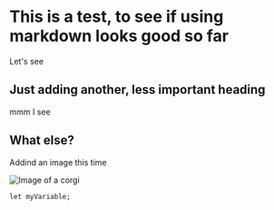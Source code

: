 # This is a test, to see if using markdown looks good so far

Let's see

## Just adding another, less important heading

mmm I see

## What else?

Addind an image this time

![Image of a corgi](https://images.ctfassets.net/denf86kkcx7r/3A7HlM9gdLsXy5zopVa25F/58de70a63ba189d22cd7a2a79fc73dd4/welsh_corgi_assurance_sant_vet)

```
let myVariable;

```
